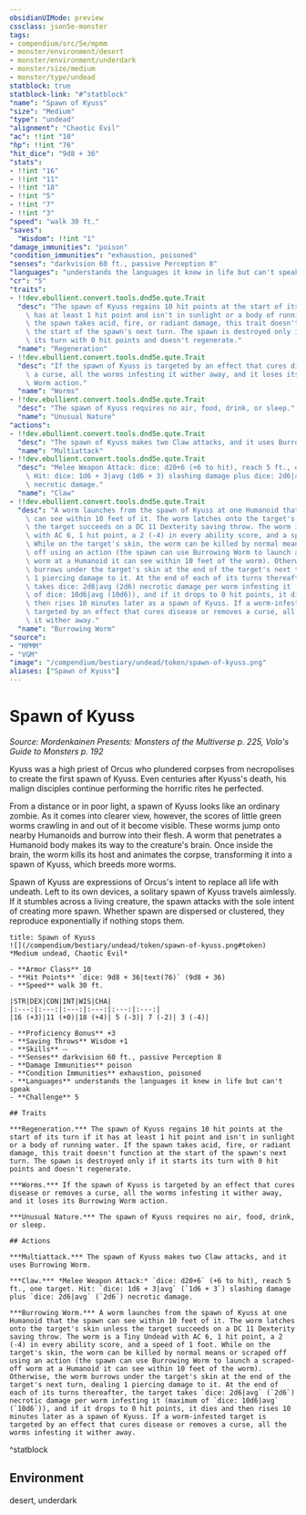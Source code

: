 ```yaml
---
obsidianUIMode: preview
cssclass: json5e-monster
tags:
- compendium/src/5e/mpmm
- monster/environment/desert
- monster/environment/underdark
- monster/size/medium
- monster/type/undead
statblock: true
statblock-link: "#^statblock"
"name": "Spawn of Kyuss"
"size": "Medium"
"type": "undead"
"alignment": "Chaotic Evil"
"ac": !!int "10"
"hp": !!int "76"
"hit_dice": "9d8 + 36"
"stats":
- !!int "16"
- !!int "11"
- !!int "18"
- !!int "5"
- !!int "7"
- !!int "3"
"speed": "walk 30 ft."
"saves":
  "Wisdom": !!int "1"
"damage_immunities": "poison"
"condition_immunities": "exhaustion, poisoned"
"senses": "darkvision 60 ft., passive Perception 8"
"languages": "understands the languages it knew in life but can't speak"
"cr": "5"
"traits":
- !!dev.ebullient.convert.tools.dnd5e.qute.Trait
  "desc": "The spawn of Kyuss regains 10 hit points at the start of its turn if it\
    \ has at least 1 hit point and isn't in sunlight or a body of running water. If\
    \ the spawn takes acid, fire, or radiant damage, this trait doesn't function at\
    \ the start of the spawn's next turn. The spawn is destroyed only if it starts\
    \ its turn with 0 hit points and doesn't regenerate."
  "name": "Regeneration"
- !!dev.ebullient.convert.tools.dnd5e.qute.Trait
  "desc": "If the spawn of Kyuss is targeted by an effect that cures disease or removes\
    \ a curse, all the worms infesting it wither away, and it loses its Burrowing\
    \ Worm action."
  "name": "Worms"
- !!dev.ebullient.convert.tools.dnd5e.qute.Trait
  "desc": "The spawn of Kyuss requires no air, food, drink, or sleep."
  "name": "Unusual Nature"
"actions":
- !!dev.ebullient.convert.tools.dnd5e.qute.Trait
  "desc": "The spawn of Kyuss makes two Claw attacks, and it uses Burrowing Worm."
  "name": "Multiattack"
- !!dev.ebullient.convert.tools.dnd5e.qute.Trait
  "desc": "Melee Weapon Attack: dice: d20+6 (+6 to hit), reach 5 ft., one target.\
    \ Hit: dice: 1d6 + 3|avg (1d6 + 3) slashing damage plus dice: 2d6|avg (2d6)\
    \ necrotic damage."
  "name": "Claw"
- !!dev.ebullient.convert.tools.dnd5e.qute.Trait
  "desc": "A worm launches from the spawn of Kyuss at one Humanoid that the spawn\
    \ can see within 10 feet of it. The worm latches onto the target's skin unless\
    \ the target succeeds on a DC 11 Dexterity saving throw. The worm is a Tiny Undead\
    \ with AC 6, 1 hit point, a 2 (-4) in every ability score, and a speed of 1 foot.\
    \ While on the target's skin, the worm can be killed by normal means or scraped\
    \ off using an action (the spawn can use Burrowing Worm to launch a scraped-off\
    \ worm at a Humanoid it can see within 10 feet of the worm). Otherwise, the worm\
    \ burrows under the target's skin at the end of the target's next turn, dealing\
    \ 1 piercing damage to it. At the end of each of its turns thereafter, the target\
    \ takes dice: 2d6|avg (2d6) necrotic damage per worm infesting it (maximum\
    \ of dice: 10d6|avg (10d6)), and if it drops to 0 hit points, it dies and\
    \ then rises 10 minutes later as a spawn of Kyuss. If a worm-infested target is\
    \ targeted by an effect that cures disease or removes a curse, all the worms infesting\
    \ it wither away."
  "name": "Burrowing Worm"
"source":
- "MPMM"
- "VGM"
"image": "/compendium/bestiary/undead/token/spawn-of-kyuss.png"
aliases: ["Spawn of Kyuss"]
---
```

# Spawn of Kyuss
*Source: Mordenkainen Presents: Monsters of the Multiverse p. 225, Volo's Guide to Monsters p. 192*  

Kyuss was a high priest of Orcus who plundered corpses from necropolises to create the first spawn of Kyuss. Even centuries after Kyuss's death, his malign disciples continue performing the horrific rites he perfected.

From a distance or in poor light, a spawn of Kyuss looks like an ordinary zombie. As it comes into clearer view, however, the scores of little green worms crawling in and out of it become visible. These worms jump onto nearby Humanoids and burrow into their flesh. A worm that penetrates a Humanoid body makes its way to the creature's brain. Once inside the brain, the worm kills its host and animates the corpse, transforming it into a spawn of Kyuss, which breeds more worms.

Spawn of Kyuss are expressions of Orcus's intent to replace all life with undeath. Left to its own devices, a solitary spawn of Kyuss travels aimlessly. If it stumbles across a living creature, the spawn attacks with the sole intent of creating more spawn. Whether spawn are dispersed or clustered, they reproduce exponentially if nothing stops them.

```ad-statblock
title: Spawn of Kyuss
![](/compendium/bestiary/undead/token/spawn-of-kyuss.png#token)
*Medium undead, Chaotic Evil*

- **Armor Class** 10 
- **Hit Points** `dice: 9d8 + 36|text(76)` (9d8 + 36) 
- **Speed** walk 30 ft.

|STR|DEX|CON|INT|WIS|CHA|
|:---:|:---:|:---:|:---:|:---:|:---:|
|16 (+3)|11 (+0)|18 (+4)| 5 (-3)| 7 (-2)| 3 (-4)|

- **Proficiency Bonus** +3
- **Saving Throws** Wisdom +1
- **Skills** ⏤
- **Senses** darkvision 60 ft., passive Perception 8
- **Damage Immunities** poison
- **Condition Immunities** exhaustion, poisoned
- **Languages** understands the languages it knew in life but can't speak
- **Challenge** 5

## Traits

***Regeneration.*** The spawn of Kyuss regains 10 hit points at the start of its turn if it has at least 1 hit point and isn't in sunlight or a body of running water. If the spawn takes acid, fire, or radiant damage, this trait doesn't function at the start of the spawn's next turn. The spawn is destroyed only if it starts its turn with 0 hit points and doesn't regenerate.

***Worms.*** If the spawn of Kyuss is targeted by an effect that cures disease or removes a curse, all the worms infesting it wither away, and it loses its Burrowing Worm action.

***Unusual Nature.*** The spawn of Kyuss requires no air, food, drink, or sleep.

## Actions

***Multiattack.*** The spawn of Kyuss makes two Claw attacks, and it uses Burrowing Worm.

***Claw.*** *Melee Weapon Attack:* `dice: d20+6` (+6 to hit), reach 5 ft., one target. Hit: `dice: 1d6 + 3|avg` (`1d6 + 3`) slashing damage plus `dice: 2d6|avg` (`2d6`) necrotic damage.

***Burrowing Worm.*** A worm launches from the spawn of Kyuss at one Humanoid that the spawn can see within 10 feet of it. The worm latches onto the target's skin unless the target succeeds on a DC 11 Dexterity saving throw. The worm is a Tiny Undead with AC 6, 1 hit point, a 2 (-4) in every ability score, and a speed of 1 foot. While on the target's skin, the worm can be killed by normal means or scraped off using an action (the spawn can use Burrowing Worm to launch a scraped-off worm at a Humanoid it can see within 10 feet of the worm). Otherwise, the worm burrows under the target's skin at the end of the target's next turn, dealing 1 piercing damage to it. At the end of each of its turns thereafter, the target takes `dice: 2d6|avg` (`2d6`) necrotic damage per worm infesting it (maximum of `dice: 10d6|avg` (`10d6`)), and if it drops to 0 hit points, it dies and then rises 10 minutes later as a spawn of Kyuss. If a worm-infested target is targeted by an effect that cures disease or removes a curse, all the worms infesting it wither away.
```
^statblock

## Environment

desert, underdark